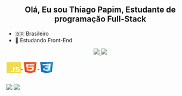 <h2 style="text-align: center;"> Olá, Eu sou Thiago Papim, Estudante de programação <b>Full-Stack</b></h1>

- 🇧🇷 Brasileiro
- 🎒 Estudando Front-End

<div align="center">
   <a href="https://github.com/thiago-papim">
     <img src="https://github-readme-stats.vercel.app/api?username=thiago-papim&show_icons=true&theme=dark"
        height="180em">
     <img src="https://github-readme-stats.vercel.app/api/top-langs/?username=thiago-papim&show_icons=true&theme=dark"
        height="180em">
 </div>
    
<div style="display: inline_block"><br>
  <img align="center" alt="Rafa-Js" height="30" width="40" src="https://raw.githubusercontent.com/devicons/devicon/master/icons/javascript/javascript-plain.svg">
  <img align="center" alt="Rafa-HTML" height="30" width="40" src="https://raw.githubusercontent.com/devicons/devicon/master/icons/html5/html5-original.svg">
  <img align="center" alt="Rafa-CSS" height="30" width="40" src="https://raw.githubusercontent.com/devicons/devicon/master/icons/css3/css3-original.svg">
</div>

 ##

<div> 
  <a href = "mailto:thiago-fourp@gmail.com"><img src="https://img.shields.io/badge/-Gmail-%23333?style=for-the-badge&logo=gmail&logoColor=white" target="_blank"></a>
  <a href="https://www.linkedin.com/in/thiago-papim-3b09b6252/" target="_blank"><img src="https://img.shields.io/badge/-LinkedIn-%230077B5?style=for-the-badge&logo=linkedin&logoColor=white" target="_blank"></a>
</div>
